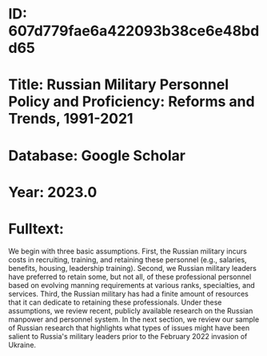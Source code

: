 # ID: 607d779fae6a422093b38ce6e48bdd65
# Title: Russian Military Personnel Policy and Proficiency: Reforms and Trends, 1991-2021
# Database: Google Scholar
# Year: 2023.0
# Fulltext:
We begin with three basic assumptions.
First, the Russian military incurs costs in recruiting, training, and retaining these personnel (e.g., salaries, benefits, housing, leadership training).
Second, we Russian military leaders have preferred to retain some, but not all, of these professional personnel based on evolving manning requirements at various ranks, specialties, and services.
Third, the Russian military has had a finite amount of resources that it can dedicate to retaining these professionals.
Under these assumptions, we review recent, publicly available research on the Russian manpower and personnel system.
In the next section, we review our sample of Russian research that highlights what types of issues might have been salient to Russia's military leaders prior to the February 2022 invasion of Ukraine.